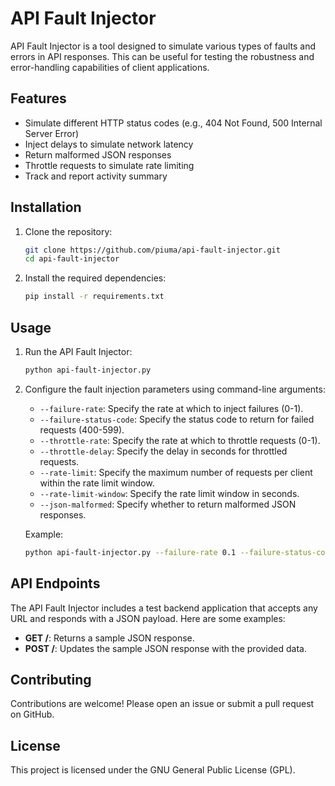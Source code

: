 # API Fault Injector

API Fault Injector is a tool designed to simulate various types of faults and errors in API responses. This can be useful for testing the robustness and error-handling capabilities of client applications.

## Features

- Simulate different HTTP status codes (e.g., 404 Not Found, 500 Internal Server Error)
- Inject delays to simulate network latency
- Return malformed JSON responses
- Throttle requests to simulate rate limiting
- Track and report activity summary

## Installation

1. Clone the repository:
    ```sh
    git clone https://github.com/piuma/api-fault-injector.git
    cd api-fault-injector
    ```

2. Install the required dependencies:
    ```sh
    pip install -r requirements.txt
    ```

## Usage

1. Run the API Fault Injector:
    ```sh
    python api-fault-injector.py
    ```

2. Configure the fault injection parameters using command-line arguments:
    - `--failure-rate`: Specify the rate at which to inject failures (0-1).
    - `--failure-status-code`: Specify the status code to return for failed requests (400-599).
    - `--throttle-rate`: Specify the rate at which to throttle requests (0-1).
    - `--throttle-delay`: Specify the delay in seconds for throttled requests.
    - `--rate-limit`: Specify the maximum number of requests per client within the rate limit window.
    - `--rate-limit-window`: Specify the rate limit window in seconds.
    - `--json-malformed`: Specify whether to return malformed JSON responses.

    Example:
    ```sh
    python api-fault-injector.py --failure-rate 0.1 --failure-status-code 500 --throttle-rate 0.2
    ```

## API Endpoints

The API Fault Injector includes a test backend application that accepts any URL and responds with a JSON payload. Here are some examples:

- **GET /**: Returns a sample JSON response.
- **POST /**: Updates the sample JSON response with the provided data.

## Contributing

Contributions are welcome! Please open an issue or submit a pull request on GitHub.

## License

This project is licensed under the GNU General Public License (GPL).
